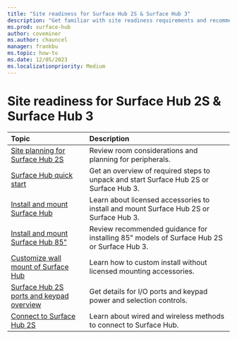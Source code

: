 ```yaml
---
title: "Site readiness for Surface Hub 2S & Surface Hub 3"
description: "Get familiar with site readiness requirements and recommendations for Surface Hub 2S & Surface Hub 3."
ms.prod: surface-hub
author: coveminer
ms.author: chauncel
manager: frankbu
ms.topic: how-to
ms.date: 12/05/2023
ms.localizationpriority: Medium
---
```


# Site readiness for Surface Hub 2S & Surface Hub 3

| Topic | Description |
|:-------|:-------|
| [Site planning for Surface Hub 2S](surface-hub-2s-site-planning.md) | Review room considerations and planning for peripherals. |
| [Surface Hub quick start](surface-hub-2s-quick-start.md) | Get an overview of required steps to unpack and start Surface Hub 2S or Surface Hub 3. |
| [Install and mount Surface Hub](surface-hub-2s-install-mount.md) | Learn about licensed accessories to install and mount Surface Hub 2S or Surface Hub 3. |
| [Install and mount Surface Hub 85"](surface-hub-2s-install-mount.md) | Review recommended guidance for installing 85" models of Surface Hub 2S or Surface Hub 3. |
| [Customize wall mount of Surface Hub](surface-hub-2s-custom-install.md) | Learn how to custom install without licensed mounting accessories.|
| [Surface Hub 2S ports and keypad overview](surface-hub-2s-port-keypad-overview.md) | Get details for I/O ports and keypad power and selection controls. |
| [Connect to Surface Hub 2S](surface-hub-2s-connect.md) | Learn about wired and wireless methods to connect to Surface Hub.|
